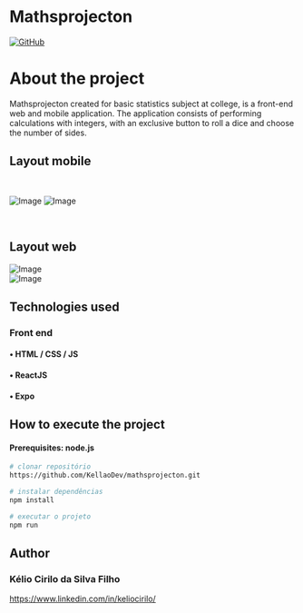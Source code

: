# Mathsprojecton<br/>
[![GitHub](https://img.shields.io/badge/GitHub-100000?style=for-the-badge&logo=github&logoColor=white)](https://github.com/KellaoDev)
# About the project

Mathsprojecton created for basic statistics subject at college, is a front-end web and mobile application.
The application consists of performing calculations with integers, with an exclusive button to roll a dice and choose the number of sides.

## Layout  mobile

<div style="display: inline_block"><br/>
  
  ![Image](https://github.com/user-attachments/assets/a414fc28-acbe-4fee-be1e-e2badeb5146e)
  ![Image](https://github.com/user-attachments/assets/dbb51a6b-2029-45f3-906c-e505731543bc)
</div><br/>

## Layout  web

![Image](https://github.com/user-attachments/assets/4152a71b-ffc2-420c-906e-1994008a05ec)<br/>
![Image](https://github.com/user-attachments/assets/ff2c9240-c30f-4ef3-af72-feec8b068558)<br/>

## Technologies used

### Front end
#### • HTML / CSS / JS 
#### • ReactJS
#### • Expo

## How to execute the project

#### Prerequisites: node.js

```bash
# clonar repositório
https://github.com/KellaoDev/mathsprojecton.git

# instalar dependências
npm install

# executar o projeto
npm run
```
## Author

### Kélio Cirilo da Silva Filho
https://www.linkedin.com/in/keliocirilo/


    





